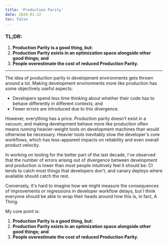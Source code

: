 ```yaml
---
title: 'Production Parity'
date: 2020-01-22
toc: false
...
```


### TL;DR:

1. **Production Parity is a good thing, but:**
2. **Production Parity exists in an optimization space alongside other good things; and**
3. **People overestimate the cost of reduced Production Parity.**

---

The idea of production parity in development environments gets thrown around a lot. Making
development environments more like production has some objectively useful aspects:

* Developers spend less time thinking about whether their code has to behave differently in
  different contexts; and
* Fewer errors are introduced due to this divergence.

However, everything has a price. Production parity doesn't exist in a vacuum, and making development
behave more like production often means running heavier-weight tools on development machines than
would otherwise be necessary. Heavier tools inevitably slow the developer's core workflows, which
has less-apparent impacts on reliability and even overall product velocity.

In working on tooling for the better part of the last decade, I've observed that the number of
errors arising out of divergence between development and production is lower than most people
intuitively feel it should be: CI tends to catch most things that developers don't, and canary
deploys where available should catch the rest.

Conversely, it's hard to imagine how we might measure the consequences of improvements or
regressions in developer workflow delays, but I think everyone should be able to wrap their heads
around how this is, in fact, A Thing.

My core point is:

1. **Production Parity is a good thing, but:**
2. **Production Parity exists in an optimization space alongside other good things; and**
3. **People overestimate the cost of reduced Production Parity.**
